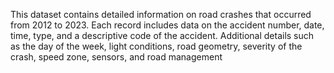 This dataset contains detailed information on road crashes that occurred from 2012 to 2023. Each record includes data on the accident number, date, time, type, and a descriptive code of the accident. Additional details such as the day of the week, light conditions, road geometry, severity of the crash, speed zone, sensors, and road management
